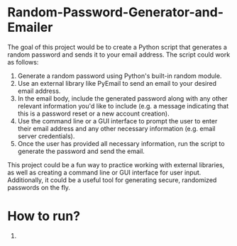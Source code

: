 # Random-Password-Generator-and-Emailer

The goal of this project would be to create a Python script that generates a random password and sends it to your email address. The script could work as follows:

1. Generate a random password using Python's built-in random module.
2. Use an external library like PyEmail to send an email to your desired email address.
3. In the email body, include the generated password along with any other relevant information you'd like to include (e.g. a message indicating that this is a password reset or a new account creation).
4. Use the command line or a GUI interface to prompt the user to enter their email address and any other necessary information (e.g. email server credentials).
5. Once the user has provided all necessary information, run the script to generate the password and send the email.

This project could be a fun way to practice working with external libraries, as well as creating a command line or GUI interface for user input. Additionally, it could be a useful tool for generating secure, randomized passwords on the fly.

# How to run?

1.
